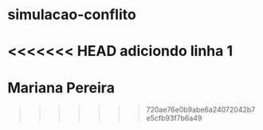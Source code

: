 # simulacao-conflito
<<<<<<< HEAD
adiciondo linha 1
=======
# Mariana Pereira 
>>>>>>> 720ae76e0b9abe6a24072042b7e5cfb93f7b6a49
